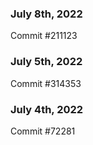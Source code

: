 ### July 8th, 2022

Commit #211123

### July 5th, 2022

Commit #314353


### July 4th, 2022

Commit #72281
